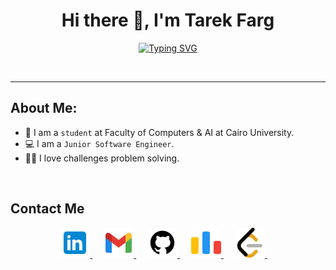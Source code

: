 <!-- My Name -->
<h1 align="center">Hi there 👋, I'm Tarek Farg</h1>

<!-- Typing -->
<p  align="center" >
<a href="https://git.io/typing-svg"><img src="https://readme-typing-svg.demolab.com?font=Fira+Code&pause=1000&color=FF0025&center=true&vCenter=true&random=false&width=435&lines=Backend+Developer;Competitive+Programmer;ECPC+Finalist" alt="Typing SVG" /></a>
</p>
<br>
<hr>

<!-- About Me -->
## About Me:
- 🏫 I am a `student` at Faculty of Computers & AI at Cairo University.
- 💻 I am a `Junior Software Engineer`.
- 👨‍💻 I love challenges problem solving. 
<br>

<!-- Contact Me -->
## Contact Me
<p align="center">
	<a href="https://www.linkedin.com/in/tarek-mohamed-325373267/" target="_blank">
		<img src="./images/linkedin.png" alt="Linkedin"/>
	</a>
	&emsp;
	<a href="mailto:tarekfarg01@gmail.com" target="_blank">
		<img src="./images/gmail.png" alt="Gmail"/>
	</a>
	&emsp;
	<a href="https://github.com/TarekFarg" target="_blank">
		<img src="./images/github.png" alt="Github"/>
	</a>
	&emsp;
 	<a href="https://codeforces.com/profile/TarekFarag" target="_blank">
		<img src="./images/codeforces.png" alt="Codeforces"/>
	</a>
    	&emsp;
	<a href="https://leetcode.com/u/TarekFarg/" target="_blank">
		<img src="./images/leetcode.png" alt="Leetcode"/>
	</a>
    	&emsp;
</p>
<br>
